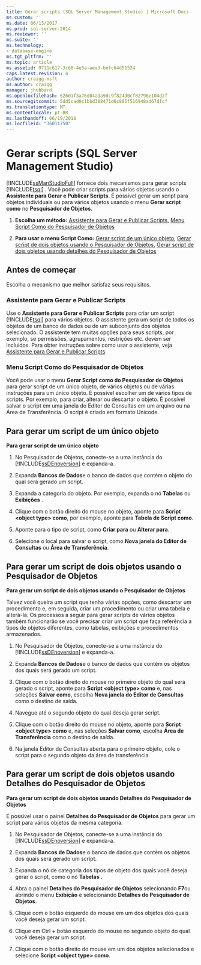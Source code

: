 ```yaml
---
title: Gerar scripts (SQL Server Management Studio) | Microsoft Docs
ms.custom: ''
ms.date: 06/13/2017
ms.prod: sql-server-2014
ms.reviewer: ''
ms.suite: ''
ms.technology:
- database-engine
ms.tgt_pltfrm: ''
ms.topic: article
ms.assetid: 9711c617-3c68-4e5a-aea3-befc64d51524
caps.latest.revision: 4
author: craigg-msft
ms.author: craigg
manager: jhubbard
ms.openlocfilehash: 62601f3a76d04ada9dc9f824d0cf82796e104d2f
ms.sourcegitcommit: 5dd5cad0c1bbd308471d6c885f516948ad67dfcf
ms.translationtype: MT
ms.contentlocale: pt-BR
ms.lasthandoff: 06/19/2018
ms.locfileid: "36011750"
---
```

# <a name="generate-scripts-sql-server-management-studio"></a>Gerar scripts (SQL Server Management Studio)
  [!INCLUDE[ssManStudioFull](../../includes/ssmanstudiofull-md.md)] fornece dois mecanismos para gerar scripts [!INCLUDE[tsql](../../includes/tsql-md.md)] . Você pode criar scripts para vários objetos usando o **Assistente para Gerar e Publicar Scripts**. É possível gerar um script para objetos individuais ou para vários objetos usando o menu **Gerar script como** no **Pesquisador de Objetos**.  
  
1.  **Escolha um método:**  [Assistente para Gerar e Publicar Scripts](#GenPubScriptWiz), [Menu Script Como do Pesquisador de Objetos](#OEScriptAsMenu)  
  
2.  **Para usar o menu Script Como:**  [Gerar script de um único objeto](#ScriptSingleObject), [Gerar script de dois objetos usando o Pesquisador de Objetos](#ScriptTwoObjectsOE), [Gerar script de dois objetos usando detalhes do Pesquisador de Objetos](#ScriptTwoObjectsOED)  
  
## <a name="before-you-begin"></a>Antes de começar  
 Escolha o mecanismo que melhor satisfaz seus requisitos.  
  
###  <a name="GenPubScriptWiz"></a> Assistente para Gerar e Publicar Scripts  
 Use o **Assistente para Gerar e Publicar Scripts** para criar um script [!INCLUDE[tsql](../../includes/tsql-md.md)] para vários objetos. O assistente gera um script de todos os objetos de um banco de dados ou de um subconjunto dos objetos selecionado. O assistente tem muitas opções para seus scripts, por exemplo, se permissões, agrupamentos, restrições etc. devem ser incluídos. Para obter instruções sobre como usar o assistente, veja [Assistente para Gerar e Publicar Scripts](generate-and-publish-scripts-wizard.md).  
  
###  <a name="OEScriptAsMenu"></a> Menu Script Como do Pesquisador de Objetos  
 Você pode usar o menu **Gerar Script como do Pesquisador de Objetos** para gerar script de um único objeto, de vários objetos ou de várias instruções para um único objeto. É possível escolher um de vários tipos de scripts. Por exemplo, para criar, alterar ou descartar o objeto. É possível salvar o script em uma janela do Editor de Consultas em um arquivo ou na Área de Transferência. O script é criado em formato Unicode.  
  
##  <a name="ScriptSingleObject"></a> Para gerar um script de um único objeto  
 **Para gerar script de um único objeto**  
  
1.  No Pesquisador de Objetos, conecte-se a uma instância do [!INCLUDE[ssDEnoversion](../../includes/ssdenoversion-md.md)] e expanda-a.  
  
2.  Expanda **Bancos de Dados**e o banco de dados que contém o objeto do qual será gerado um script.  
  
3.  Expanda a categoria do objeto. Por exemplo, expanda o nó **Tabelas** ou **Exibições** .  
  
4.  Clique com o botão direito do mouse no objeto, aponte para **Script \<object type> como**, por exemplo, aponte para **Tabela de Script como**.  
  
5.  Aponte para o tipo de script, como **Criar para** ou **Alterar para**.  
  
6.  Selecione o local para salvar o script, como **Nova janela do Editor de Consultas** ou **Área de Transferência**.  
  
##  <a name="ScriptTwoObjectsOE"></a> Para gerar um script de dois objetos usando o Pesquisador de Objetos  
 **Para gerar um script de dois objetos usando o Pesquisador de Objetos**  
  
 Talvez você queira um script que tenha várias opções, como descartar um procedimento e, em seguida, criar um procedimento ou criar uma tabela e alterá-la. Os processos a seguir para gerar scripts de vários objetos também funcionarão se você precisar criar um script que faça referência a tipos de objetos diferentes, como tabelas, exibições e procedimentos armazenados.  
  
1.  No Pesquisador de Objetos, conecte-se a uma instância do [!INCLUDE[ssDEnoversion](../../includes/ssdenoversion-md.md)] e expanda-a.  
  
2.  Expanda **Bancos de Dados**e o banco de dados que contém os objetos dos quais será gerado um script.  
  
3.  Clique com o botão direito do mouse no primeiro objeto do qual será gerado o script, aponte para **Script \<object type> como** e, nas seleções **Salvar como**, escolha **Nova janela do Editor de Consultas** como o destino de saída.  
  
4.  Navegue até o segundo objeto do qual deseja gerar script.  
  
5.  Clique com o botão direito do mouse no objeto, aponte para **Script \<object type> como** e, nas seleções **Salvar como**, escolha **Área de Transferência** como o destino de saída.  
  
6.  Na janela Editor de Consultas aberta para o primeiro objeto, cole o script para o segundo objeto da área de transferência.  
  
##  <a name="ScriptTwoObjectsOED"></a> Para gerar um script de dois objetos usando Detalhes do Pesquisador de Objetos  
 **Para gerar um script de dois objetos usando Detalhes do Pesquisador de Objetos**  
  
 É possível usar o painel **Detalhes do Pesquisador de Objetos** para gerar um script para vários objetos da mesma categoria.  
  
1.  No Pesquisador de Objetos, conecte-se a uma instância do [!INCLUDE[ssDEnoversion](../../includes/ssdenoversion-md.md)] e expanda-a.  
  
2.  Expanda **Bancos de Dados**e o banco de dados que contém os objetos dos quais será gerado um script.  
  
3.  Expanda o nó de categoria dos tipos de objeto dos quais você deseja gerar o script, como o nó **Tabelas** .  
  
4.  Abra o painel **Detalhes do Pesquisador de Objetos** selecionando **F7**ou abrindo o menu **Exibição** e selecionando **Detalhes do Pesquisador de Objetos**.  
  
5.  Clique com o botão esquerdo do mouse em um dos objetos dos quais você deseja gerar um script.  
  
6.  Clique em Ctrl + botão esquerdo do mouse no segundo objeto do qual você deseja gerar um script.  
  
7.  Clique com o botão direito do mouse em um dos objetos selecionados e selecione **Script \<object type> como**.  
  
  